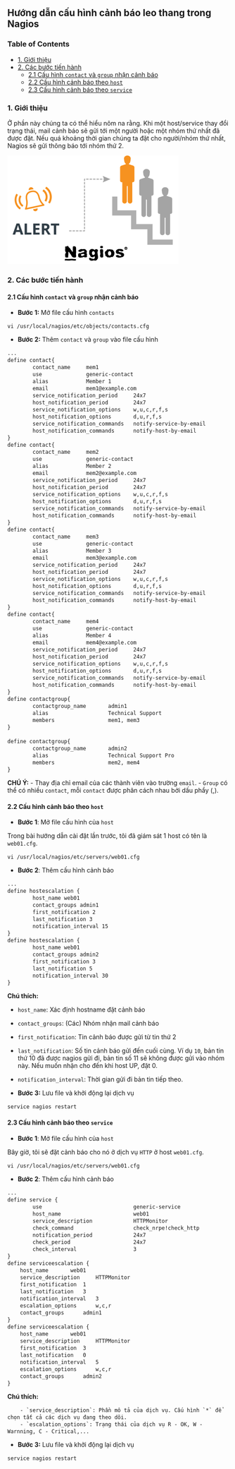 ## Hướng dẫn cấu hình cảnh báo leo thang trong Nagios

### Table of Contents

- [1. Giới thiệu](#1)
- [2. Các bước tiến hành](#2)
    - [2.1 Cấu hình `contact` và `group` nhận cảnh báo](#2.1)
    - [2.2 Cấu hình cảnh báo theo `host`](#2.2)
    - [2.3 Cấu hình cảnh báo theo `service`](#2.3)
   
<a name="1"></a>   
### 1. Giới thiệu

Ở phần này chúng ta có thể hiểu nôm na rằng. Khi một host/service thay đổi trạng thái, mail cảnh báo sẽ gửi tới một người hoặc một nhóm thứ nhất đã được đặt. Nếu quá khoảng thời gian chúng ta đặt cho người/nhóm thứ nhất, Nagios sẽ gửi thông báo tới nhóm thứ 2.

<img src="../../images/nagiosescalation.png" />

<a name="2"></a>
### 2. Các bước tiến hành

<a name="2.1"></a>
#### 2.1 Cấu hình `contact` và `group` nhận cảnh báo

- **Bước 1:** Mở file cấu hình `contacts`

```
vi /usr/local/nagios/etc/objects/contacts.cfg
```

- **Bước 2:** Thêm `contact` và `group` vào file cấu hình

```
...
define contact{
        contact_name     mem1
        use				 generic-contact
        alias            Member 1
        email            mem1@example.com
        service_notification_period     24x7	
        host_notification_period        24x7	
        service_notification_options    w,u,c,r,f,s
        host_notification_options       d,u,r,f,s
        service_notification_commands   notify-service-by-email	
        host_notification_commands      notify-host-by-email
}       
define contact{
        contact_name     mem2
        use				 generic-contact
        alias            Member 2
        email            mem2@example.com
        service_notification_period     24x7	
        host_notification_period        24x7	
        service_notification_options    w,u,c,r,f,s
        host_notification_options       d,u,r,f,s
        service_notification_commands   notify-service-by-email	
        host_notification_commands      notify-host-by-email
}       
define contact{
        contact_name     mem3
        use				 generic-contact
        alias            Member 3
        email            mem3@example.com
        service_notification_period     24x7	
        host_notification_period        24x7	
        service_notification_options    w,u,c,r,f,s
        host_notification_options       d,u,r,f,s
        service_notification_commands   notify-service-by-email	
        host_notification_commands      notify-host-by-email
}       
define contact{
        contact_name     mem4
        use				 generic-contact
        alias            Member 4
        email            mem4@example.com
        service_notification_period     24x7	
        host_notification_period        24x7	
        service_notification_options    w,u,c,r,f,s
        host_notification_options       d,u,r,f,s
        service_notification_commands   notify-service-by-email	
        host_notification_commands      notify-host-by-email
}  
define contactgroup{
        contactgroup_name       admin1
        alias                   Technical Support
        members                 mem1, mem3
}
        
define contactgroup{
        contactgroup_name       admin2
        alias                   Technical Support Pro
        members                 mem2, mem4
}
```

**CHÚ Ý:** 
    - Thay địa chỉ email của các thành viên vào trường `email`.
    - `Group` có thể có nhiều `contact`, mỗi `contact` được phân cách nhau bởi dấu phẩy (,).

<a name="2.2"></a>
#### 2.2 Cấu hình cảnh báo theo `host`

- **Bước 1**: Mở file cấu hình của `host`

Trong bài hướng dẫn cài đặt lần trước, tôi đã giám sát 1 host có tên là `web01.cfg`.

```
vi /usr/local/nagios/etc/servers/web01.cfg
```

- **Bước 2**: Thêm cấu hình cảnh báo

```
...
define hostescalation {
        host_name web01
        contact_groups admin1
        first_notification 2
        last_notification 3
        notification_interval 15
}
define hostescalation {
        host_name web01
        contact_groups admin2
        first_notification 3
        last_notification 5
        notification_interval 30
}
```

**Chú thích:**

- `host_name`: Xác định hostname đặt cảnh báo
- `contact_groups`: (Các) Nhóm nhận mail cảnh báo
- `first_notification`: Tin cảnh báo được gửi từ tin thứ 2
- `last_notification`: Số tin cảnh báo gửi đến cuối cùng. Ví dụ `10`, bản tin thứ 10 đã được nagios gửi đi, bản tin số 11 sẽ không được gửi vào nhóm này. Nếu muốn nhận cho đến khi host UP, đặt 0.
- `notification_interval`: Thời gian gửi đi bản tin tiếp theo.

- **Bước 3:** Lưu file và khởi động lại dịch vụ

```
service nagios restart
```

<a name="2.3"></a>
#### 2.3 Cấu hình cảnh báo theo `service`


- **Bước 1**: Mở file cấu hình của `host`

Bây giờ, tôi sẽ đặt cảnh báo cho nó ở dịch vụ `HTTP` ở host `web01.cfg`.

```
vi /usr/local/nagios/etc/servers/web01.cfg
```

- **Bước 2**: Thêm cấu hình cảnh báo

```
...
define service {
        use                             generic-service
        host_name                       web01
        service_description             HTTPMonitor
        check_command                   check_nrpe!check_http
        notification_period             24x7
        check_period		        	24x7
        check_interval		        	3 
}
define serviceescalation {
	host_name		web01
	service_description	    HTTPMonitor
	first_notification	1
	last_notification	3
	notification_interval	3
    escalation_options      w,c,r
	contact_groups		admin1
}
define serviceescalation {
	host_name       web01
	service_description     HTTPMonitor
	first_notification	3
	last_notification	0
	notification_interval	5
    escalation_options      w,c,r
	contact_groups		admin2
}	
```

**Chú thích:**

        - `service_description`: Phần mô tả của dịch vụ. Cấu hình `*` để chọn tất cả các dịch vụ đang theo dõi.
        - `escalation_options`: Trạng thái của dịch vụ R - OK, W - Warnning, C - Critical,...
    
- **Bước 3:** Lưu file và khởi động lại dịch vụ

```
service nagios restart
```